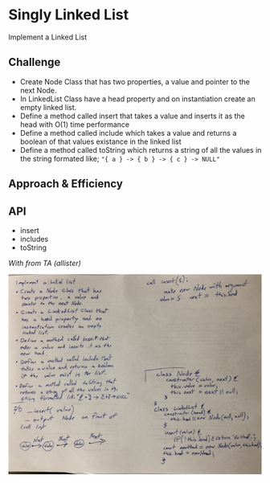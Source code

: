 # Singly Linked List
<!-- Short summary or background information -->
Implement a Linked List

## Challenge
<!-- Description of the challenge -->
- Create Node Class that has two properties, a value and pointer to the next Node.
- In LinkedList Class have a head property and on instantiation create an empty linked list.
- Define a method called insert that takes a value and inserts it as the head with O(1) time performance
- Define a method called include which takes a value and returns a boolean of that values existance in the linked list
- Define a method called toString which returns a string of all the values in the string formated like; `"{ a } -> { b } -> { c } -> NULL"`


## Approach & Efficiency
<!-- What approach did you take? Why? What is the Big O space/time for this approach? -->


## API
<!-- Description of each method publicly available to your Linked List -->

- insert
- includes
- toString

*With from TA (allister)*

![Whiteboard Image](./assets/linkedlist.jpg)